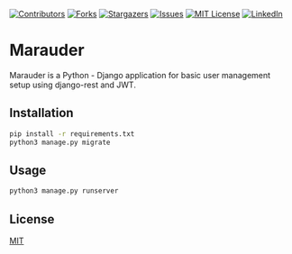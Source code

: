 
[![Contributors][contributors-shield]][contributors-url]
[![Forks][forks-shield]][forks-url]
[![Stargazers][stars-shield]][stars-url]
[![Issues][issues-shield]][issues-url]
[![MIT License][license-shield]][license-url]
[![LinkedIn][linkedin-shield]][linkedin-url]


# Marauder

Marauder is a Python - Django application for basic user management setup using django-rest and JWT.

## Installation

```bash
pip install -r requirements.txt
python3 manage.py migrate
```


## Usage

```bash
python3 manage.py runserver
```

## License
[MIT](https://choosealicense.com/licenses/mit/)


<!-- MARKDOWN LINKS & IMAGES -->
<!-- https://www.markdownguide.org/basic-syntax/#reference-style-links -->
[contributors-shield]: https://img.shields.io/github/contributors/piccolo09/marauder-auth-be.svg?style=for-the-badge
[contributors-url]: https://github.com/piccolo09/marauder-auth-be/graphs/contributors
[forks-shield]: https://img.shields.io/github/forks/piccolo09/marauder-auth-be.svg?style=for-the-badge
[forks-url]: https://github.com/piccolo09/marauder-auth-be/network/members
[stars-shield]: https://img.shields.io/github/stars/piccolo09/marauder-auth-be.svg?style=for-the-badge
[stars-url]: https://github.com/piccolo09/marauder-auth-be/stargazers
[issues-shield]: https://img.shields.io/github/issues/piccolo09/marauder-auth-be.svg?style=for-the-badge
[issues-url]: https://github.com/piccolo09/marauder-auth-be/issues
[license-shield]: https://img.shields.io/github/license/piccolo09/marauder-auth-be.svg?style=for-the-badge
[license-url]: https://choosealicense.com/licenses/mit/
[linkedin-shield]: https://img.shields.io/badge/-LinkedIn-black.svg?style=for-the-badge&logo=linkedin&colorB=555
[linkedin-url]: https://www.linkedin.com/in/keshav-pachpinde-044531211/
[license-url]: https://github.com/piccolo09/marauder-auth-be/blob/master/LICENSE.txt